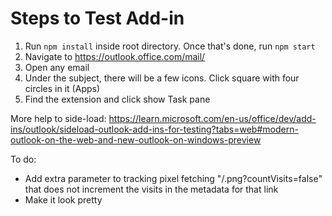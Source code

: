 # Steps to Test Add-in
1. Run `npm install` inside root directory. Once that's done, run `npm start`
2. Navigate to https://outlook.office.com/mail/
3. Open any email
4. Under the subject, there will be a few icons. Click square with four circles in it (Apps)
5. Find the extension and click show Task pane

More help to side-load:
https://learn.microsoft.com/en-us/office/dev/add-ins/outlook/sideload-outlook-add-ins-for-testing?tabs=web#modern-outlook-on-the-web-and-new-outlook-on-windows-preview


To do:
 - Add extra parameter to tracking pixel fetching "/<alias>.png?countVisits=false" that does not increment the visits in the metadata for that link
 - Make it look pretty